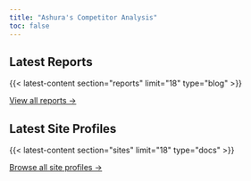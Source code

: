 ```yaml
---
title: "Ashura's Competitor Analysis"
toc: false
---
```


## Latest Reports
{{< latest-content section="reports" limit="18" type="blog" >}}

[View all reports →](/reports/)

## Latest Site Profiles
{{< latest-content section="sites" limit="18" type="docs" >}}

[Browse all site profiles →](/sites/)

